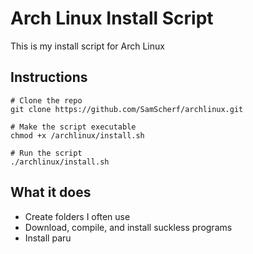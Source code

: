 # Arch Linux Install Script

This is my install script for Arch Linux

## Instructions

```
# Clone the repo
git clone https://github.com/SamScherf/archlinux.git

# Make the script executable
chmod +x /archlinux/install.sh

# Run the script
./archlinux/install.sh
```

## What it does

- Create folders I often use
- Download, compile, and install suckless programs
- Install paru
